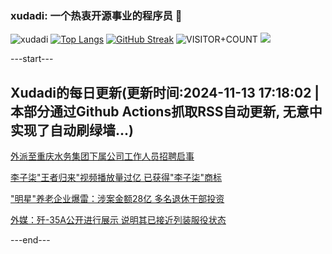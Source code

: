 ### xudadi: 一个热衷开源事业的程序员 👋

![xudadi](https://github-readme-stats-git-masterorgs-github-readme-stats-team.vercel.app/api?username=xudadi)
[![Top Langs](https://github-readme-stats.vercel.app/api/top-langs/?username=xudadi)](https://github.com/anuraghazra/github-readme-stats)
[![GitHub Streak](https://streak-stats.demolab.com?user=xudadi&locale=zh_Hans)](https://git.io/streak-stats)
![VISITOR+COUNT](https://komarev.com/ghpvc/?username=xudadi&label=VISITOR+COUNT)
![](https://raw.githubusercontent.com/xudadi/xudadi/main/assets/github-contribution-grid-snake.svg)


---start---

## Xudadi的每日更新(更新时间:2024-11-13 17:18:02 | 本部分通过Github Actions抓取RSS自动更新, 无意中实现了自动刷绿墙...)

[外派至重庆水务集团下属公司工作人员招聘启事](https://www.gongkaoleida.com/article/2192598)

[李子柒"王者归来"视频播放量过亿 已获得"李子柒"商标](https://m.163.com/news/article/JGS7VJIH053469M5.html)

["明星"养老企业爆雷：涉案金额28亿 多名退休干部投资](https://m.163.com/news/article/JGS3N15M0001899O.html)

[外媒：歼-35A公开进行展示 说明其已接近列装服役状态](https://m.163.com/news/article/JGRTV0MI0514R9OJ.html)

---end---
